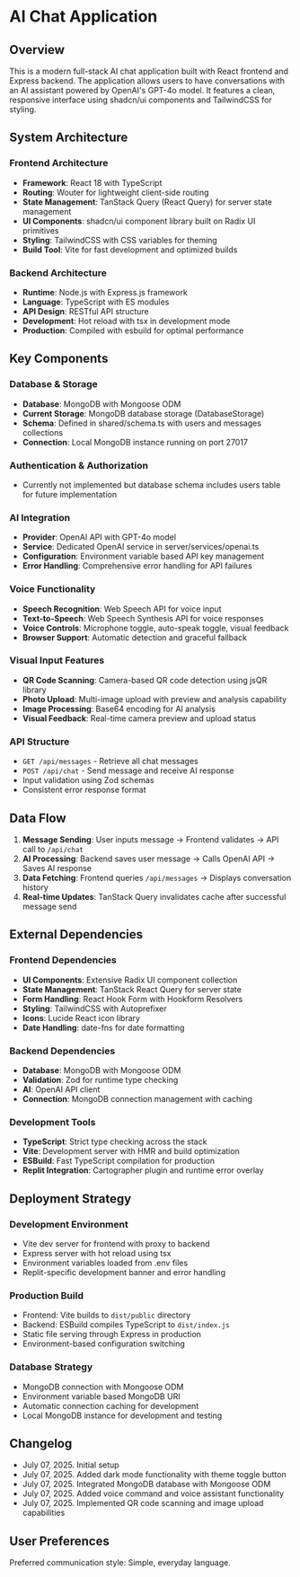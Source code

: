 # AI Chat Application

## Overview

This is a modern full-stack AI chat application built with React frontend and Express backend. The application allows users to have conversations with an AI assistant powered by OpenAI's GPT-4o model. It features a clean, responsive interface using shadcn/ui components and TailwindCSS for styling.

## System Architecture

### Frontend Architecture
- **Framework**: React 18 with TypeScript
- **Routing**: Wouter for lightweight client-side routing
- **State Management**: TanStack Query (React Query) for server state management
- **UI Components**: shadcn/ui component library built on Radix UI primitives
- **Styling**: TailwindCSS with CSS variables for theming
- **Build Tool**: Vite for fast development and optimized builds

### Backend Architecture
- **Runtime**: Node.js with Express.js framework
- **Language**: TypeScript with ES modules
- **API Design**: RESTful API structure
- **Development**: Hot reload with tsx in development mode
- **Production**: Compiled with esbuild for optimal performance

## Key Components

### Database & Storage
- **Database**: MongoDB with Mongoose ODM
- **Current Storage**: MongoDB database storage (DatabaseStorage)
- **Schema**: Defined in shared/schema.ts with users and messages collections
- **Connection**: Local MongoDB instance running on port 27017

### Authentication & Authorization
- Currently not implemented but database schema includes users table for future implementation

### AI Integration
- **Provider**: OpenAI API with GPT-4o model
- **Service**: Dedicated OpenAI service in server/services/openai.ts
- **Configuration**: Environment variable based API key management
- **Error Handling**: Comprehensive error handling for API failures

### Voice Functionality
- **Speech Recognition**: Web Speech API for voice input
- **Text-to-Speech**: Web Speech Synthesis API for voice responses
- **Voice Controls**: Microphone toggle, auto-speak toggle, visual feedback
- **Browser Support**: Automatic detection and graceful fallback

### Visual Input Features
- **QR Code Scanning**: Camera-based QR code detection using jsQR library
- **Photo Upload**: Multi-image upload with preview and analysis capability
- **Image Processing**: Base64 encoding for AI analysis
- **Visual Feedback**: Real-time camera preview and upload status

### API Structure
- `GET /api/messages` - Retrieve all chat messages
- `POST /api/chat` - Send message and receive AI response
- Input validation using Zod schemas
- Consistent error response format

## Data Flow

1. **Message Sending**: User inputs message → Frontend validates → API call to `/api/chat`
2. **AI Processing**: Backend saves user message → Calls OpenAI API → Saves AI response
3. **Data Fetching**: Frontend queries `/api/messages` → Displays conversation history
4. **Real-time Updates**: TanStack Query invalidates cache after successful message send

## External Dependencies

### Frontend Dependencies
- **UI Components**: Extensive Radix UI component collection
- **State Management**: TanStack React Query for server state
- **Form Handling**: React Hook Form with Hookform Resolvers
- **Styling**: TailwindCSS with Autoprefixer
- **Icons**: Lucide React icon library
- **Date Handling**: date-fns for date formatting

### Backend Dependencies
- **Database**: MongoDB with Mongoose ODM
- **Validation**: Zod for runtime type checking
- **AI**: OpenAI API client
- **Connection**: MongoDB connection management with caching

### Development Tools
- **TypeScript**: Strict type checking across the stack
- **Vite**: Development server with HMR and build optimization
- **ESBuild**: Fast TypeScript compilation for production
- **Replit Integration**: Cartographer plugin and runtime error overlay

## Deployment Strategy

### Development Environment
- Vite dev server for frontend with proxy to backend
- Express server with hot reload using tsx
- Environment variables loaded from .env files
- Replit-specific development banner and error handling

### Production Build
- Frontend: Vite builds to `dist/public` directory
- Backend: ESBuild compiles TypeScript to `dist/index.js`
- Static file serving through Express in production
- Environment-based configuration switching

### Database Strategy
- MongoDB connection with Mongoose ODM
- Environment variable based MongoDB URI
- Automatic connection caching for development
- Local MongoDB instance for development and testing

## Changelog
- July 07, 2025. Initial setup
- July 07, 2025. Added dark mode functionality with theme toggle button
- July 07, 2025. Integrated MongoDB database with Mongoose ODM
- July 07, 2025. Added voice command and voice assistant functionality
- July 07, 2025. Implemented QR code scanning and image upload capabilities

## User Preferences

Preferred communication style: Simple, everyday language.